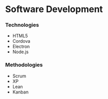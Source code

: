 # Software Development

### Technologies
* HTML5
* Cordova
* Electron
* Node.js

### Methodologies
* Scrum
* XP
* Lean
* Kanban

